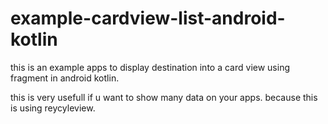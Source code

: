 # example-cardview-list-android-kotlin
this is an example apps to display destination into a card view using fragment in android kotlin.

this is very usefull if u want to show many data on your apps. because this is using reycyleview.
